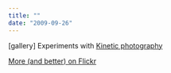 ```yaml
---
title: ""
date: "2009-09-26"
---
```


\[gallery\] Experiments with [Kinetic photography](http://en.wikipedia.org/wiki/Kinetic_photography)

[More (and better) on Flickr](http://www.flickr.com/groups/kineticphotography/)
